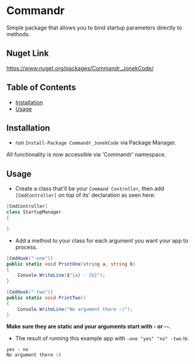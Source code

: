 # Commandr
Simple package that allows you to bind startup parameters directly to methods.

## Nuget Link
https://www.nuget.org/packages/Commandr_JonekCode/

## Table of Contents

-   [Installation](#installation)
-   [Usage](#usage)

## Installation
- run `Install-Package Commandr_JonekCode` via Package Manager.

All functionality is now accessible via 'Commandr' namespace.

## Usage

- Create a class that'll be your `Command Controller`, then add `[CmdController]` on top of its' declaration as seen here:
```csharp
[CmdController]
class StartupManager
{

}
```

- Add a method to your class for each argument you want your app to process.

```csharp
[CmdHook("-one")]
public static void PrintOne(string a, string b)
{
    Console.WriteLine($"{a} - {b}");
}

[CmdHook("-two")]
public static void PrintTwo()
{
    Console.WriteLine("No argument there :)");
}
```

**Make sure they are static and your arguments start with - or --.**

- The result of running this example app with `-one "yes" "no" -two` is:

```
yes - no
No argument there :)
```
